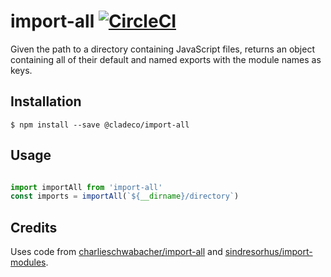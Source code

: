 # import-all [![CircleCI](https://circleci.com/gh/cladeco/import-all.svg?style=shield&circle-token=0109c22092b2aae080e849d7d80c831d143640c9)](https://circleci.com/gh/cladeco/import-all)

Given the path to a directory containing JavaScript files, returns an object containing
all of their default and named exports with the module names as keys.

## Installation

```shell
$ npm install --save @cladeco/import-all
```

## Usage

```javascript

import importAll from 'import-all'
const imports = importAll(`${__dirname}/directory`)
```

## Credits

Uses code from [charlieschwabacher/import-all](https://github.com/charlieschwabacher/import-all) and [sindresorhus/import-modules](https://github.com/sindresorhus/import-modules).
